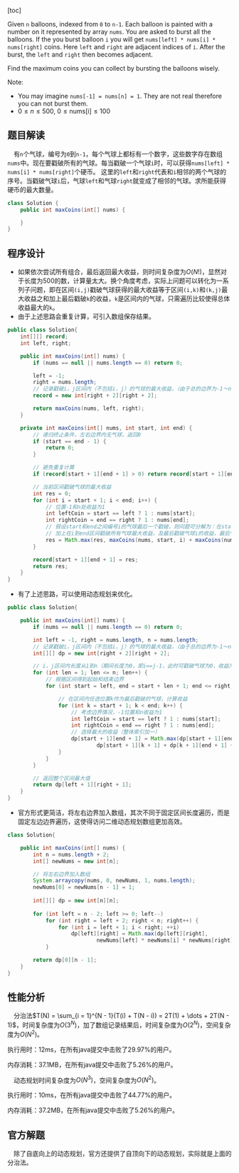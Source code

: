 [toc]

Given `n` balloons, indexed from `0` to `n-1`. Each balloon is painted with a number on it represented by array `nums`. You are asked to burst all the balloons. If the you burst balloon `i` you will get `nums[left] * nums[i] * nums[right]` coins. Here `left` and `right` are adjacent indices of `i`. After the burst, the `left` and `right` then becomes adjacent.

Find the maximum coins you can collect by bursting the balloons wisely.

Note:

* You may imagine `nums[-1] = nums[n] = 1`. They are not real therefore you can not burst them.
* $0 \le n \le 500$, $0 \le \text{nums[i]} \le 100$



## 题目解读

&emsp;有`n`个气球，编号为`0`到`n-1`，每个气球上都标有一个数字，这些数字存在数组`nums`中。现在要戳破所有的气球。每当戳破一个气球`i`时，可以获得`nums[left] * nums[i] * nums[right]`个硬币。 这里的`left`和`right`代表和`i`相邻的两个气球的序号。当戳破气球`i`后，气球`left`和气球`right`就变成了相邻的气球。求所能获得硬币的最大数量。

```java
class Solution {
    public int maxCoins(int[] nums) {

    }
}
```

## 程序设计

* 如果依次尝试所有组合，最后返回最大收益，则时间复杂度为$O(N!)$，显然对于长度为500的数，计算量太大。换个角度考虑，实际上问题可以转化为一系列子问题，即在区间`(i,j)`戳破气球获得的最大收益等于区间`(i,k)`和`(k,j)`最大收益之和加上最后戳破`k`的收益，`k`是区间内的气球，只需遍历比较使得总体收益最大的`k`。
* 由于上述思路会重复计算，可引入数组保存结果。

```java
public class Solution{
    int[][] record;
    int left, right;

    public int maxCoins(int[] nums) {
        if (nums == null || nums.length == 0) return 0;

        left = -1;
        right = nums.length;
        // 记录戳破i，j区间内（不包括i，j）的气球的最大收益，（由于总的边界为-1～n，故数组长度加2）
        record = new int[right + 2][right + 2];

        return maxCoins(nums, left, right);
    }

    private int maxCoins(int[] nums, int start, int end) {
        // 递归终止条件，左右边界内无气球，返回0
        if (start == end - 1) {
            return 0;
        }

        // 避免重复计算
        if (record[start + 1][end + 1] > 0) return record[start + 1][end + 1];

        // 当前区间戳破气球的最大收益
        int res = 0;
        for (int i = start + 1; i < end; i++) {
            // 位置-1和n处收益为1
            int leftCoin = start == left ? 1 : nums[start];
            int rightCoin = end == right ? 1 : nums[end];
            // 假设start和end之间编号i的气球最后一个戳破，则问题可分解为：在start到i区间戳破所有气球获得最大收益，
            // 加上在i到end区间戳破所有气球最大收益，及最后戳破气球i的收益，最后气球i的左右边界是start和end。
            res = Math.max(res, maxCoins(nums, start, i) + maxCoins(nums, i, end) + leftCoin * nums[i] * rightCoin);
        }

        record[start + 1][end + 1] = res;
        return res;
    }
}
```

* 有了上述思路，可以使用动态规划来优化。

```java
public class Solution{

    public int maxCoins(int[] nums) {
        if (nums == null || nums.length == 0) return 0;

        int left = -1, right = nums.length, n = nums.length;
        // 记录戳破i，j区间内（不包括i，j）的气球的最大收益，（由于总的边界为-1～n，故数组长度加2）
        int[][] dp = new int[right + 2][right + 2];

        // i，j区间内长度从1到n（期间长度为0，即i==j-1，此时可戳破气球为0，收益为0，不必初始化）
        for (int len = 1; len <= n; len++) {
            // 根据区间得到起始和结束边界
            for (int start = left, end = start + len + 1; end <= right; start++, end++) {

                // 在区间内任选位置k作为最后戳破的气球，计算收益
                for (int k = start + 1; k < end; k++) {
                    // 考虑边界情况，-1位置和n收益为1
                    int leftCoin = start == left ? 1 : nums[start];
                    int rightCoin = end == right ? 1 : nums[end];
                    // 选择最大的收益（整体索引加一）
                    dp[start + 1][end + 1] = Math.max(dp[start + 1][end + 1],
                            dp[start + 1][k + 1] + dp[k + 1][end + 1] + leftCoin * nums[k] * rightCoin);
                }
            }
        }

        // 返回整个区间最大值
        return dp[left + 1][right + 1];
    }
}
```

* 官方形式更简洁，将左右边界加入数组，其次不同于固定区间长度遍历，而是固定左边边界遍历，这使得访问二维动态规划数组更加高效。

```java
class Solution{

    public int maxCoins(int[] nums) {
        int n = nums.length + 2;
        int[] newNums = new int[n];

        // 将左右边界加入数组
        System.arraycopy(nums, 0, newNums, 1, nums.length);
        newNums[0] = newNums[n - 1] = 1;
        
        int[][] dp = new int[n][n];
        
        for (int left = n - 2; left >= 0; left--)
            for (int right = left + 2; right < n; right++) {
                for (int i = left + 1; i < right; ++i)
                    dp[left][right] = Math.max(dp[left][right],
                            newNums[left] * newNums[i] * newNums[right] + dp[left][i] + dp[i][right]);
            }

        return dp[0][n - 1];
    }
}
```

## 性能分析

&emsp;分治法$T(N) = \sum_{i = 1}^{N - 1}(T(i) + T(N - i)) = 2T(1) + \dots + 2T(N - 1)$，时间复杂度为$O(3^N)$，加了数组记录结果后，时间复杂度为$O(2^N)$，空间复杂度为$O(N^2)$。

执行用时：12ms，在所有java提交中击败了29.97%的用户。

内存消耗：37.1MB，在所有java提交中击败了5.26%的用户。

&emsp;动态规划时间复杂度为$O(N^3)$，空间复杂度为$O(N^2)$。

执行用时：10ms，在所有java提交中击败了44.77%的用户。

内存消耗：37.2MB，在所有java提交中击败了5.26%的用户。

## 官方解题

&emsp;除了自底向上的动态规划，官方还提供了自顶向下的动态规划，实际就是上面的分治法。